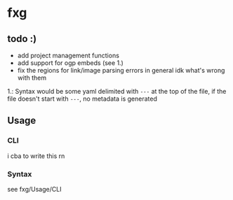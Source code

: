 # fxg

## todo :)

- add project management functions
- add support for ogp embeds (see 1.)
- fix the regions for link/image parsing errors in general idk what's wrong with them

1.: Syntax would be some yaml delimited with `---` at the top of the file, if the file doesn't start with `---`, no metadata is generated

## Usage

### CLI

i cba to write this rn

### Syntax

see fxg/Usage/CLI
